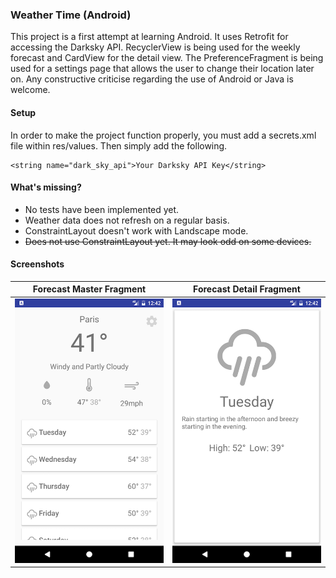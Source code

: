 ### Weather Time (Android)

This project is a first attempt at learning Android.
It uses Retrofit for accessing the Darksky API.
RecyclerView is being used for the weekly forecast and CardView for the detail view.
The PreferenceFragment is being used for a settings page that allows the user to change their location later on.
Any constructive criticise regarding the use of Android or Java is welcome.


#### Setup
In order to make the project function properly, you must add a secrets.xml file within res/values.
Then simply add the following.

````xmlw
<string name="dark_sky_api">Your Darksky API Key</string>
````

#### What's missing?
- No tests have been implemented yet.
- Weather data does not refresh on a regular basis.
- ConstraintLayout doesn't work with Landscape mode.
- ~~Does not use ConstraintLayout yet. It may look odd on some devices.~~


#### Screenshots
Forecast Master Fragment             |  Forecast Detail Fragment
:-------------------------:|:-------------------------:
![Forecast Master View](images/product1.png) | ![Forecast Detail View](images/product2.png)


